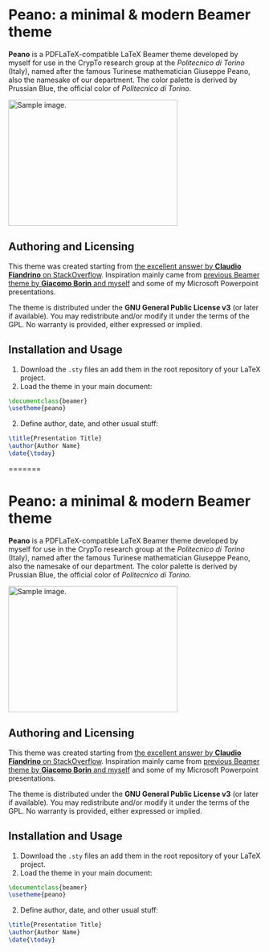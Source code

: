 # Peano: a minimal & modern Beamer theme 

**Peano** is a PDFLaTeX-compatible LaTeX Beamer theme developed by myself for use in the CrypTo research group at the *Politecnico di Torino* (Italy), named after the famous Turinese mathematician Giuseppe Peano, also the namesake of our department. The color palette is derived by Prussian Blue, the official color of *Politecnico di Torino*.

<img width="337" height="251" alt="Sample image." src="https://github.com/user-attachments/assets/46571c48-ebb7-49b8-995b-68dc7553ec07" />

## Authoring and Licensing

This theme was created starting from [the excellent answer by **Claudio Fiandrino** on StackOverflow](https://tex.stackexchange.com/questions/146529/design-a-custom-beamer-theme-from-scratch). Inspiration mainly came from [previous Beamer theme by **Giacomo Borin** and myself](https://github.com/giacomoborin/Beamer-Theme) and some of my Microsoft Powerpoint presentations.

The theme is distributed under the **GNU General Public License v3** (or later if available). You may redistribute and/or modify it under the terms of the GPL. No warranty is provided, either expressed or implied.

## Installation and Usage

1. Download the `.sty` files an add them in the root repository of your LaTeX project.
2. Load the theme in your main document:

```latex
\documentclass{beamer}
\usetheme{peano} 
```
2. Define author, date, and other usual stuff:

```latex
\title{Presentation Title}
\author{Author Name}
\date{\today}
```
=======
# Peano: a minimal & modern Beamer theme 

**Peano** is a PDFLaTeX-compatible LaTeX Beamer theme developed by myself for use in the CrypTo research group at the *Politecnico di Torino* (Italy), named after the famous Turinese mathematician Giuseppe Peano, also the namesake of our department. The color palette is derived by Prussian Blue, the official color of *Politecnico di Torino*.

<img width="337" height="251" alt="Sample image." src="https://github.com/user-attachments/assets/46571c48-ebb7-49b8-995b-68dc7553ec07" />

## Authoring and Licensing

This theme was created starting from [the excellent answer by **Claudio Fiandrino** on StackOverflow](https://tex.stackexchange.com/questions/146529/design-a-custom-beamer-theme-from-scratch). Inspiration mainly came from [previous Beamer theme by **Giacomo Borin** and myself](https://github.com/giacomoborin/Beamer-Theme) and some of my Microsoft Powerpoint presentations.

The theme is distributed under the **GNU General Public License v3** (or later if available). You may redistribute and/or modify it under the terms of the GPL. No warranty is provided, either expressed or implied.

## Installation and Usage

1. Download the `.sty` files an add them in the root repository of your LaTeX project.
2. Load the theme in your main document:

```latex
\documentclass{beamer}
\usetheme{peano} 
```
2. Define author, date, and other usual stuff:

```latex
\title{Presentation Title}
\author{Author Name}
\date{\today}
```
